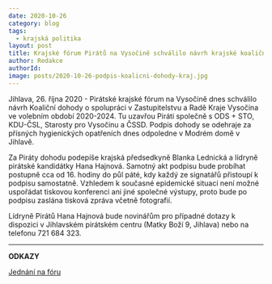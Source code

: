 ```yaml
---
date: 2020-10-26
category: blog
tags:
  - krajská politika
layout: post
title: Krajské fórum Pirátů na Vysočině schválilo návrh krajské koaliční dohody. K podpisu dojde dnes odpoledne
author: Redakce
authorId:  
image: posts/2020-10-26-podpis-koalicni-dohody-kraj.jpg
---
```


Jihlava, 26. října 2020 - Pirátské krajské fórum na Vysočině dnes schválilo návrh Koaliční dohody o spolupráci v Zastupitelstvu a Radě Kraje Vysočina ve volebním období 2020-2024. Tu uzavřou Piráti společně s ODS + STO, KDU-ČSL, Starosty pro Vysočinu a ČSSD. Podpis dohody se odehraje za přísných hygienických opatřeních dnes odpoledne v Modrém domě v Jihlavě.

Za Piráty dohodu podepíše krajská předsedkyně Blanka Lednická a lídryně pirátské kandidátky Hana Hajnová. Samotný akt podpisu bude probíhat postupně cca od 16. hodiny do půl páté, kdy každý ze signatářů přistoupí k podpisu samostatně. Vzhledem k současné epidemické situaci není možné uspořádat tiskovou konferenci ani jiné společné výstupy, proto bude po podpisu zaslána tisková zpráva včetně fotografií. 

Lídryně Pirátů Hana Hajnová bude novinářům pro případné dotazy k dispozici v Jihlavském pirátském centru (Matky Boží 9, Jihlava) nebo na telefonu 721 684 323. 

---

**ODKAZY**

[Jednání na fóru](https://forum.pirati.cz/viewtopic.php?p=723151#p723151)
